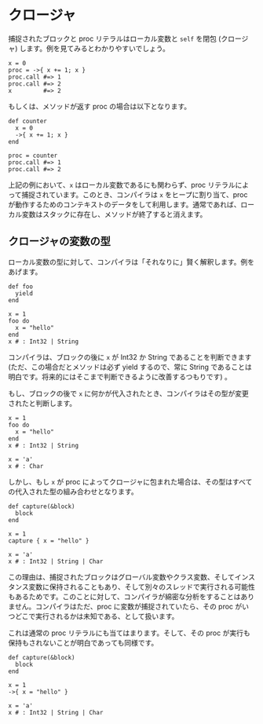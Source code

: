 # クロージャ

捕捉されたブロックと proc リテラルはローカル変数と `self` を閉包 (クロージャ) します。例を見てみるとわかりやすいでしょう。

```crystal
x = 0
proc = ->{ x += 1; x }
proc.call #=> 1
proc.call #=> 2
x         #=> 2
```

もしくは、メソッドが返す proc の場合は以下となります。

```crystal
def counter
  x = 0
  ->{ x += 1; x }
end

proc = counter
proc.call #=> 1
proc.call #=> 2
```

上記の例において、`x` はローカル変数であるにも関わらず、proc リテラルによって捕捉されています。このとき、コンパイラは `x` をヒープに割り当て、proc が動作するためのコンテキストのデータをして利用します。通常であれば、ローカル変数はスタックに存在し、メソッドが終了すると消えます。

## クロージャの変数の型

ローカル変数の型に対して、コンパイラは「それなりに」賢く解釈します。例をあげます。

```crystal
def foo
  yield
end

x = 1
foo do
  x = "hello"
end
x # : Int32 | String
```

コンパイラは、ブロックの後に `x` が Int32 か String であることを判断できます (ただ、この場合だとメソッドは必ず yield するので、常に String であることは明白です。将来的にはそこまで判断できるように改善するつもりです) 。

もし、ブロックの後で `x` に何かが代入されたとき、コンパイラはその型が変更されたと判断します。

```crystal
x = 1
foo do
  x = "hello"
end
x # : Int32 | String

x = 'a'
x # : Char
```

しかし、もし `x` が proc によってクロージャに包まれた場合は、その型はすべての代入された型の組み合わせとなります。

```crystal
def capture(&block)
  block
end

x = 1
capture { x = "hello" }

x = 'a'
x # : Int32 | String | Char
```

この理由は、捕捉されたブロックはグローバル変数やクラス変数、そしてインスタンス変数に保持されることもあり、そして別々のスレッドで実行される可能性もあるためです。このことに対して、コンパイラが綿密な分析をすることはありません。コンパイラはただ、proc に変数が捕捉されていたら、その proc がいつどこで実行されるかは未知である、として扱います。

これは通常の proc リテラルにも当てはまります。そして、その proc が実行も保持もされないことが明白であっても同様です。

```crystal
def capture(&block)
  block
end

x = 1
->{ x = "hello" }

x = 'a'
x # : Int32 | String | Char
```



